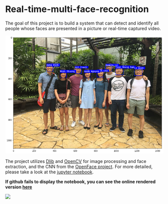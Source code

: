 # Real-time-multi-face-recognition

The goal of this project is to build a system that can detect and identify all people whose faces are presented in a picture or real-time captured video. 

<img src="test_result.png" width="700"/>

The project utilizes [Dlib](http://dlib.net) and [OpenCV](https://opencv.org/) for image processing and face extraction, and the CNN from the [OpenFace project](https://cmusatyalab.github.io/openface/). For more detailed, please take a look at the [jupyter notebook](https://github.com/dmnguyen92/Real-time-multi-face-recognition/blob/master/Real-time%20multiple%20face%20recognition.ipynb). 

**If github fails to display the notebook, you can see the online rendered version [here](https://nbviewer.jupyter.org/github/dmnguyen92/Real-time-multi-face-recognition/blob/master/Real-time%20multiple%20face%20recognition.ipynb)**

<img src="feature_importance.gif" width="800" />

